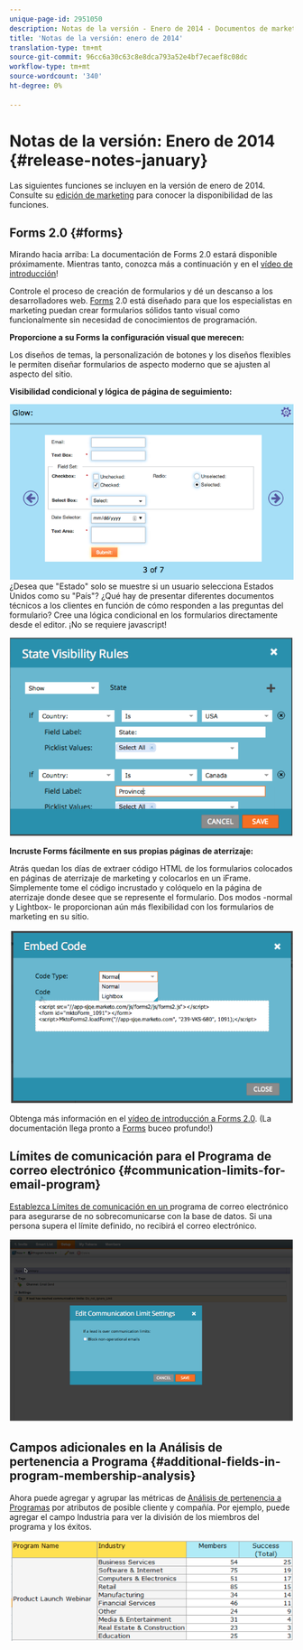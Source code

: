 ```yaml
---
unique-page-id: 2951050
description: Notas de la versión - Enero de 2014 - Documentos de marketing - Documentación del producto
title: 'Notas de la versión: enero de 2014'
translation-type: tm+mt
source-git-commit: 96cc6a30c63c8e8dca793a52e4bf7ecaef8c08dc
workflow-type: tm+mt
source-wordcount: '340'
ht-degree: 0%

---
```



# Notas de la versión: Enero de 2014 {#release-notes-january}

Las siguientes funciones se incluyen en la versión de enero de 2014. Consulte su [edición de marketing](http://www.marketo.com/pricing/) para conocer la disponibilidad de las funciones.

## Forms 2.0 {#forms}

Mirando hacia arriba: La documentación de Forms 2.0 estará disponible próximamente. Mientras tanto, conozca más a continuación y en el [vídeo de introducción](http://docs.marketo.com/display/docs/forms)!

Controle el proceso de creación de formularios y dé un descanso a los desarrolladores web. [Forms](http://docs.marketo.com/display/docs/forms) 2.0 está diseñado para que los especialistas en marketing puedan crear formularios sólidos tanto visual como funcionalmente sin necesidad de conocimientos de programación.

**Proporcione a su Forms la configuración visual que merecen:**

Los diseños de temas, la personalización de botones y los diseños flexibles le permiten diseñar formularios de aspecto moderno que se ajusten al aspecto del sitio.

**Visibilidad condicional y lógica de página de seguimiento:**

![](assets/image2014-9-22-10-3a30-3a52.png)\
¿Desea que &quot;Estado&quot; solo se muestre si un usuario selecciona Estados Unidos como su &quot;País&quot;? ¿Qué hay de presentar diferentes documentos técnicos a los clientes en función de cómo responden a las preguntas del formulario? Cree una lógica condicional en los formularios directamente desde el editor. ¡No se requiere javascript!

![](assets/image2014-9-22-10-3a31-3a54.png)

**Incruste Forms fácilmente en sus propias páginas de aterrizaje:**

Atrás quedan los días de extraer código HTML de los formularios colocados en páginas de aterrizaje de marketing y colocarlos en un iFrame. Simplemente tome el código incrustado y colóquelo en la página de aterrizaje donde desee que se represente el formulario. Dos modos -normal y Lightbox- le proporcionan aún más flexibilidad con los formularios de marketing en su sitio.

![](assets/image2014-9-22-10-3a38-3a2.png)

Obtenga más información en el [vídeo de introducción a Forms 2.0](http://docs.marketo.com/display/docs/forms). (La documentación llega pronto a [Forms](http://docs.marketo.com/display/docs/forms) buceo profundo!)

## Límites de comunicación para el Programa de correo electrónico {#communication-limits-for-email-program}

[Establezca Límites de comunicación en un ](../../product-docs/email-marketing/email-programs/email-program-actions/enable-disable-communication-limits-in-an-email-program.md) programa de correo electrónico para asegurarse de no sobrecomunicarse con la base de datos. Si una persona supera el límite definido, no recibirá el correo electrónico.

![](assets/image2014-9-22-10-3a38-3a31.png)

## Campos adicionales en la Análisis de pertenencia a Programa {#additional-fields-in-program-membership-analysis}

Ahora puede agregar y agrupar las métricas de [Análisis de pertenencia a Programas](../../product-docs/reporting/revenue-cycle-analytics/program-analytics/build-a-program-membership-analysis-report-that-lists-leads.md) por atributos de posible cliente y compañía. Por ejemplo, puede agregar el campo Industria para ver la división de los miembros del programa y los éxitos.

![](assets/image2014-9-22-10-3a39-3a1.png)

